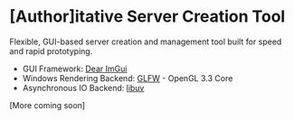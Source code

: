 # [Author]itative Server Creation Tool
Flexible, GUI-based server creation and management tool built for speed and rapid prototyping.

- GUI Framework:              [Dear ImGui](https://github.com/ocornut/imgui)
- Windows Rendering Backend:  [GLFW](https://github.com/glfw/glfw) - OpenGL 3.3 Core
- Asynchronous IO Backend:    [libuv](https://github.com/libuv/libuv)

\[More coming soon]
